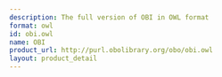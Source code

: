 ```yaml
---
description: The full version of OBI in OWL format
format: owl
id: obi.owl
name: OBI
product_url: http://purl.obolibrary.org/obo/obi.owl
layout: product_detail
---
```

